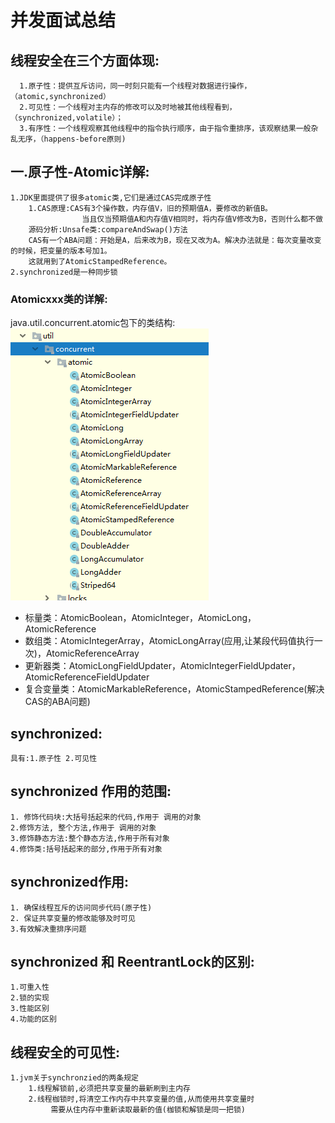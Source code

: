 # 并发面试总结

## 线程安全在三个方面体现:
      1.原子性：提供互斥访问，同一时刻只能有一个线程对数据进行操作，（atomic,synchronized）
      2.可见性：一个线程对主内存的修改可以及时地被其他线程看到，（synchronized,volatile）；
      3.有序性：一个线程观察其他线程中的指令执行顺序，由于指令重排序，该观察结果一般杂乱无序，（happens-before原则)
## 一.原子性-Atomic详解:
	1.JDK里面提供了很多atomic类,它们是通过CAS完成原子性
		1.CAS原理:CAS有3个操作数，内存值V，旧的预期值A，要修改的新值B。
					当且仅当预期值A和内存值V相同时，将内存值V修改为B，否则什么都不做
		源码分析:Unsafe类:compareAndSwap()方法 
		CAS有一个ABA问题：开始是A，后来改为B，现在又改为A。解决办法就是：每次变量改变的时候，把变量的版本号加1。
		这就用到了AtomicStampedReference。
	2.synchronized是一种同步锁
### Atomicxxx类的详解:</br>
java.util.concurrent.atomic包下的类结构:</br>
![img](https://github.com/longchenwen/mainshi/blob/master/src/img/atomic.png)

* 标量类：AtomicBoolean，AtomicInteger，AtomicLong，AtomicReference
* 数组类：AtomicIntegerArray，AtomicLongArray(应用,让某段代码值执行一次)，AtomicReferenceArray
* 更新器类：AtomicLongFieldUpdater，AtomicIntegerFieldUpdater，AtomicReferenceFieldUpdater
* 复合变量类：AtomicMarkableReference，AtomicStampedReference(解决CAS的ABA问题)

## synchronized:
	具有:1.原子性 2.可见性
## synchronized 作用的范围:
	1. 修饰代码块:大括号括起来的代码,作用于 调用的对象
	2.修饰方法, 整个方法,作用于 调用的对象
	3.修饰静态方法:整个静态方法,作用于所有对象
	4.修饰类:括号括起来的部分,作用于所有对象
## synchronized作用:
	1. 确保线程互斥的访问同步代码(原子性)
	2. 保证共享变量的修改能够及时可见
	3.有效解决重排序问题
## synchronized 和 ReentrantLock的区别:
	1.可重入性
	2.锁的实现
	3.性能区别 
	4.功能的区别

## 线程安全的可见性:
	1.jvm关于synchronzied的两条规定
		1.线程解锁前,必须把共享变量的最新刷到主内存
		2.线程枷锁时,将清空工作内存中共享变量的值,从而使用共享变量时
    	 	 需要从住内存中重新读取最新的值(枷锁和解锁是同一把锁)
	
	
